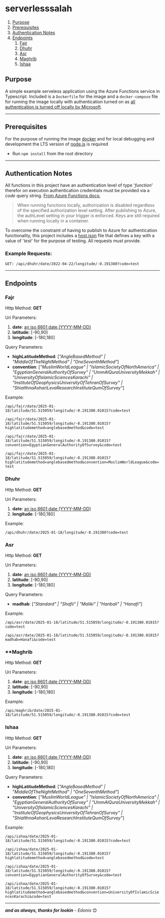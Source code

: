 # serverlesssalah

1. [Purpose](#purpose)
2. [Prerequisites](#prerequisites)
3. [Authentication Notes](#authnotes)
4. [Endpoints](#endpoints)
   1. [Fajr](#fajr)
   2. [Dhuhr](#dhuhr)
   3. [Asr](#asr)
   4. [Maghrib](#maghrib)
   5. [Ishaa](#ishaa)

## <a name="purpose"></a>Purpose

A simple example serveless application using the Azure Functions service in Typescript. Included is a `Dockerfile` for the image and a `docker-compose` file for running the image locally with authentication turned on as [all authentication is turned off locally by Microsoft](#authnotes).

---

## <a name="prerequisites"></a> Prerequisites

For the purpose of running the image [docker](https://docs.docker.com/get-docker/) and for local debugging and development the LTS version of [node.js](https://nodejs.org/en/download/) is required

- Run `npm install` from the root directory

---

## <a name="authnotes"></a>Authentication Notes

All functions in this project have an authentication level of type '_function_' therefor on execution authentication credentials must be provided via a _code_ query string.
[From Azure Functions docs:](https://docs.microsoft.com/en-us/azure/azure-functions/functions-bindings-http-webhook-trigger?tabs=csharp#api-key-authorization)

> When running functions locally, authorization is disabled regardless of the specified authorization level setting. After publishing to Azure, the authLevel setting in your trigger is enforced. Keys are still required when running locally in a container.

To overcome the constraint of having to publish to Azure for authentication functionality, this project includes a [host.json](./e2e/keys/host.json) file that defines a key with a value of '_test_' for the purpose of testing. All requests must provide.

### Example Requests:

```
GET: /api/dhuhr/date/2022-04-22/longitude/-0.191380?code=test
```

---

## <a name="endpoints"></a>Endpoints

### <a name="fajr">**Fajr**

Http Method: **GET**

Uri Parameters:

1. **date**: [an iso 8601 date (YYYY-MM-DD)](https://www.iso.org/iso-8601-date-and-time-format.html)
2. **latitude**: [-90,90]
3. **longitude**: [-180,180]

Query Parameters:

- **highLatitudeMethod**: [_"AngleBasedMethod" | "MiddleOfTheNightMethod" | "OneSeventhMethod"_]
- **convention**: [_"MuslimWorldLeague" | "IslamicSocietyOfNorthAmerica" | "EgyptianGeneralAuthorityOfSurvey" | "UmmAlQuraUniversityMekkah" | "UniversityOfIslamicSciencesKarachi" | "InstituteOfGeophysicsUniversityOfTehranOfSurvey" | "ShiaIthnaAshariLevaResearchInstituteQumOfSurvey"_]

Example:

`/api/fajr/date/2025-01-18/latitude/51.515059/longitude/-0.191380.01015?code=test`

`/api/fajr/date/2025-01-18/latitude/51.515059/longitude/-0.191380.01015?highlatitudemethod=anglebasedmethod&code=test`

`/api/fajr/date/2025-01-18/latitude/51.515059/longitude/-0.191380.01015?convention=EgyptianGeneralAuthorityOfSurvey&code=test`

`/api/fajr/date/2025-01-18/latitude/51.515059/longitude/-0.191380.01015?highlatitudemethod=anglebasedmethod&convention=MuslimWorldLeague&code=test`

### <a name="dhuhr">**Dhuhr**

Http Method: **GET**

Uri Parameters:

1. **date**: [an iso 8601 date (YYYY-MM-DD)](https://www.iso.org/iso-8601-date-and-time-format.html)
2. **longitude**: [-180,180]

Example:

`/api/dhuhr/date/2025-01-18/longitude/-0.191380?code=test`

### <a name="asr">**Asr**

Http Method: **GET**

Uri Parameters:

1. **date**: [an iso 8601 date (YYYY-MM-DD)](https://www.iso.org/iso-8601-date-and-time-format.html)
2. **latitude**: [-90,90]
3. **longitude**: [-180,180]

Query Parameters:

- **madhab**: [_"Standard" | "Shafii" | "Maliki" | "Hanbali" | "Hanafi"_]

Example:

`/api/asr/date/2025-01-18/latitude/51.515059/longitude/-0.191380.01015?code=test`

`/api/asr/date/2025-01-18/latitude/51.515059/longitude/-0.191380.01015?madhab=Hanafi&code=test`

### <a name="maghrib">\*\*Maghrib

Http Method: **GET**

Uri Parameters:

1. **date**: [an iso 8601 date (YYYY-MM-DD)](https://www.iso.org/iso-8601-date-and-time-format.html)
2. **latitude**: [-90,90]
3. **longitude**: [-180,180]

Example:

`/api/maghrib/date/2025-01-18/latitude/51.515059/longitude/-0.191380.01015?code=test`

### <a name="ishaa">**Ishaa**

Http Method: **GET**

Uri Parameters:

1. **date**: [an iso 8601 date (YYYY-MM-DD)](https://www.iso.org/iso-8601-date-and-time-format.html)
2. **latitude**: [-90,90]
3. **longitude**: [-180,180]

Query Parameters:

- **highLatitudeMethod**: [_"AngleBasedMethod" | "MiddleOfTheNightMethod" | "OneSeventhMethod"_]
- **convention**: [_"MuslimWorldLeague" | "IslamicSocietyOfNorthAmerica" | "EgyptianGeneralAuthorityOfSurvey" | "UmmAlQuraUniversityMekkah" | "UniversityOfIslamicSciencesKarachi" | "InstituteOfGeophysicsUniversityOfTehranOfSurvey" | "ShiaIthnaAshariLevaResearchInstituteQumOfSurvey"_]

Example:

`/api/ishaa/date/2025-01-18/latitude/51.515059/longitude/-0.191380.01015?code=test`

`/api/ishaa/date/2025-01-18/latitude/51.515059/longitude/-0.191380.01015?highlatitudemethod=anglebasedmethod&code=test`

`/api/ishaa/date/2025-01-18/latitude/51.515059/longitude/-0.191380.01015?convention=EgyptianGeneralAuthorityOfSurvey&code=test`

`/api/ishaa/date/2025-01-18/latitude/51.515059/longitude/-0.191380.01015?highlatitudemethod=anglebasedmethod&convention=UniversityOfIslamicSciencesKarachi&code=test`

---

**_and as always, thanks for lookin_** - _Edonis_ 😊

